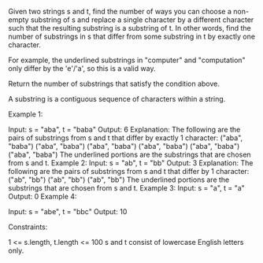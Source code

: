 Given two strings s and t, find the number of ways you can choose a non-empty substring of s and replace a single character by a different character such that the resulting substring is a substring of t. In other words, find the number of substrings in s that differ from some substring in t by exactly one character.

For example, the underlined substrings in "computer" and "computation" only differ by the 'e'/'a', so this is a valid way.

Return the number of substrings that satisfy the condition above.

A substring is a contiguous sequence of characters within a string.

Example 1:

Input: s = "aba", t = "baba"
Output: 6
Explanation: The following are the pairs of substrings from s and t that differ by exactly 1 character:
("aba", "baba")
("aba", "baba")
("aba", "baba")
("aba", "baba")
("aba", "baba")
("aba", "baba")
The underlined portions are the substrings that are chosen from s and t.
​​Example 2:
Input: s = "ab", t = "bb"
Output: 3
Explanation: The following are the pairs of substrings from s and t that differ by 1 character:
("ab", "bb")
("ab", "bb")
("ab", "bb")
​​​​The underlined portions are the substrings that are chosen from s and t.
Example 3:
Input: s = "a", t = "a"
Output: 0
Example 4:

Input: s = "abe", t = "bbc"
Output: 10

Constraints:

1 <= s.length, t.length <= 100
s and t consist of lowercase English letters only.
